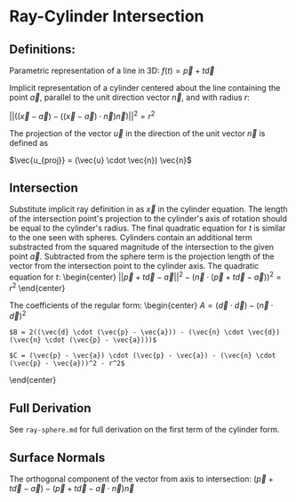 # Ray-Cylinder Intersection

## Definitions: 
Parametric representation of a line in 3D: $f(t) = \vec{p} + t\vec{d}$ 

Implicit representation of a cylinder centered about the line containing the point $\vec{a}$, parallel to the unit direction vector $\vec{n}$, and with radius $r$:

$||((\vec{x} - \vec{a}) - ((\vec{x} - \vec{a}) \cdot \vec{n})\vec{n})||^2 = r^2$

The projection of the vector $\vec{u}$ in the direction of the unit vector $\vec{n}$ is defined as 

$\vec{u_{proj}} = (\vec{u} \cdot \vec{n}) \vec{n}$

## Intersection
Substitute implicit ray definition in as $\vec{x}$ in the cylinder equation. The length of the intersection point's projection to the
cylinder's axis of rotation should be equal to the cylinder's radius.  The final quadratic equation for $t$ is similar to the one seen with spheres. Cylinders contain an additional term substracted from the squared magnitude of the intersection to the given point $\vec{a}$. Subtracted from the sphere term is the projection length of the vector from the intersection point to the cylinder axis. The quadratic equation for $t$:
\begin{center}
$||\vec{p} + t\vec{d} - \vec{a}||^2 - (\vec{n} \cdot (\vec{p} + t\vec{d} - \vec{a}))^2 = r^2$
\end{center}

The coefficients of the regular form:
\begin{center}
    $A = (\vec{d} \cdot \vec{d}) - (\vec{n} \cdot \vec{d})^2$

    $B = 2((\vec{d} \cdot (\vec{p} - \vec{a})) - (\vec{n} \cdot \vec{d})(\vec{n} \cdot (\vec{p} - \vec{a})))$

    $C = (\vec{p} - \vec{a}) \cdot (\vec{p} - \vec{a}) - (\vec{n} \cdot (\vec{p} - \vec{a}))^2 - r^2$
\end{center} 

## Full Derivation
See ```ray-sphere.md``` for full derivation on the first term of the cylinder form. 

## Surface Normals
The orthogonal component of the vector from axis to intersection: $(\vec{p} + t\vec{d} - \vec{a}) - (\vec{p} + t\vec{d} - \vec{a} \cdot \vec{n})\vec{n}$